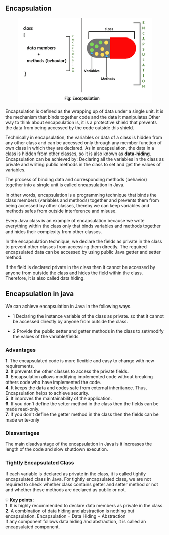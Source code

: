 ## Encapsulation

<p align="center">
<img height="270" src="https://github.com/tutungduong/oop_java_pInsights/blob/main/Images/encapsulation.png">
</p>

Encapsulation is defined as the wrapping up of data under a single unit. It is the mechanism that binds together code and the data it manipulates.Other way to think about encapsulation is, it is a protective shield that prevents the data from being accessed by the code outside this shield.

Technically in encapsulation, the variables or data of a class is hidden from any other class and can be accessed only through any member function of own class in which they are declared.
As in encapsulation, the data in a class is hidden from other classes, so it is also known as **data-hiding**.
Encapsulation can be achieved by: Declaring all the variables in the class as private and writing public methods in the class to set and get the values of variables.

The process of binding data and corresponding methods (behavior) together into a single unit is called encapsulation in Java.

In other words, encapsulation is a programming technique that binds the class members (variables and methods) together and prevents them from being accessed by other classes, thereby we can keep variables and methods safes from outside interference and misuse.

Every Java class is an example of encapsulation because we write everything within the class only that binds variables and methods together and hides their complexity from other classes.

In the encapsulation technique, we declare the fields as private in the class to prevent other classes from accessing them directly. The required encapsulated data can be accessed by using public Java getter and setter method.

If the field is declared private in the class then it cannot be accessed by anyone from outside the class and hides the field within the class. Therefore, it is also called data hiding.

## Encapsulation in java

We can achieve encapsulation in Java in the following ways.

- 1 Declaring the instance variable of the class as private. so that it cannot be accessed directly by anyone from outside the class.

- 2 Provide the public setter and getter methods in the class to set/modify the values of the variable/fields.

### Advantages

**1**. The encapsulated code is more flexible and easy to change with new requirements.<br>
**2**. It prevents the other classes to access the private fields.<br>
**3**. Encapsulation allows modifying implemented code without breaking others code who have implemented the code.<br>
**4**. It keeps the data and codes safe from external inheritance. Thus, Encapsulation helps to achieve security.<br>
**5**. It improves the maintainability of the application.<br>
**6**. If you don't define the setter method in the class then the fields can be made read-only.<br>
**7**. If you don't define the getter method in the class then the fields can be made write-only<br>

### Disavantages

The main disadvantage of the encapsulation in Java is it increases the length of the code and slow shutdown execution.

### Tightly Encapsulated Class

If each variable is declared as private in the class, it is called tightly encapsulated class in Java. For tightly encapsulated class, we are not required to check whether class contains getter and setter method or not and whether these methods are declared as public or not.

:bulb: **Key points:** <br>
**1**. It is highly recommended to declare data members as private in the class.<br>
**2**. A combination of data hiding and abstraction is nothing but encapsulation.
Encapsulation = Data Hiding + Abstraction <br>
If any component follows data hiding and abstraction, it is called an encapsulated component.
